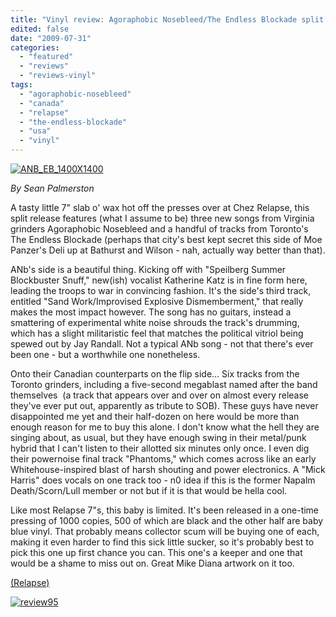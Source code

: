 ```yaml
---
title: "Vinyl review: Agoraphobic Nosebleed/The Endless Blockade split 7\""
edited: false
date: "2009-07-31"
categories:
  - "featured"
  - "reviews"
  - "reviews-vinyl"
tags:
  - "agoraphobic-nosebleed"
  - "canada"
  - "relapse"
  - "the-endless-blockade"
  - "usa"
  - "vinyl"
---
```


[![ANB_EB_1400X1400](http://www.hellbound.ca/wp-content/uploads/2009/07/ANB_EB_1400X1400-300x300.jpg "ANB_EB_1400X1400")](http://www.hellbound.ca/wp-content/uploads/2009/07/ANB_EB_1400X1400.jpg)

_By Sean Palmerston_

A tasty little 7" slab o' wax hot off the presses over at Chez Relapse, this split release features (what I assume to be) three new songs from Virginia grinders Agoraphobic Nosebleed and a handful of tracks from Toronto's The Endless Blockade (perhaps that city's best kept secret this side of Moe Panzer's Deli up at Bathurst and Wilson - nah, actually way better than that).

ANb's side is a beautiful thing. Kicking off with "Speilberg Summer Blockbuster Snuff," new(ish) vocalist Katherine Katz is in fine form here, leading the troops to war in convincing fashion. It's the side's third track, entitled "Sand Work/Improvised Explosive Dismemberment," that really makes the most impact however. The song has no guitars, instead a smattering of experimental white noise shrouds the track's drumming, which has a slight militaristic feel that matches the political vitriol being spewed out by Jay Randall. Not a typical ANb song - not that there's ever been one - but a worthwhile one nonetheless.

Onto their Canadian counterparts on the flip side... Six tracks from the Toronto grinders, including a five-second megablast named after the band themselves  (a track that appears over and over on almost every release they've ever put out, apparently as tribute to SOB). These guys have never disappointed me yet and their half-dozen on here would be more than enough reason for me to buy this alone. I don't know what the hell they are singing about, as usual, but they have enough swing in their metal/punk hybrid that I can't listen to their allotted six minutes only once. I even dig their powernoise final track "Phantoms," which comes across like an early Whitehouse-inspired blast of harsh shouting and power electronics. A "Mick Harris" does vocals on one track too - n0 idea if this is the former Napalm Death/Scorn/Lull member or not but if it is that would be hella cool.

Like most Relapse 7"s, this baby is limited. It's been released in a one-time pressing of 1000 copies, 500 of which are black and the other half are baby blue vinyl. That probably means collector scum will be buying one of each, making it even harder to find this sick little sucker, so it's probably best to pick this one up first chance you can. This one's a keeper and one that would be a shame to miss out on. Great Mike Diana artwork on it too.

[(Relapse)](http://shop.relapse.com/store/product.aspx?ProductID=34694)

[![review95](http://www.hellbound.ca/wp-content/uploads/2009/07/review951.png "review95")](http://www.hellbound.ca/wp-content/uploads/2009/07/review951.png)
